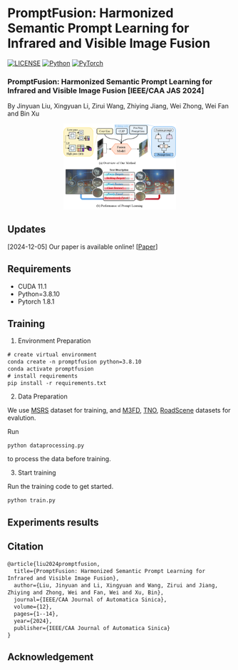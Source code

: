 # PromptFusion: Harmonized Semantic Prompt Learning for Infrared and Visible Image Fusion


[![LICENSE](https://img.shields.io/badge/license-MIT-green)](https://github.com/wdhudiekou/UMF-CMGR/blob/main/LICENSE)
[![Python](https://img.shields.io/badge/python-3.8-blue.svg)](https://www.python.org/)
[![PyTorch](https://img.shields.io/badge/pytorch-1.8.1-%237732a8)](https://pytorch.org/)



### PromptFusion: Harmonized Semantic Prompt Learning for Infrared and Visible Image Fusion [IEEE/CAA JAS 2024]

By Jinyuan Liu, Xingyuan Li, Zirui Wang, Zhiying Jiang, Wei Zhong, Wei Fan and Bin Xu

<div align=center>
<img src="https://github.com/hey-it-s-me/PromptFusion/blob/main/network.png" width="50%">
</div>

## Updates
[2024-12-05] Our paper is available online! [[Paper](https://www.ieee-jas.net/en/article/doi/10.1109/JAS.2024.124878)] 

## Requirements
- CUDA 11.1
- Python=3.8.10
- Pytorch 1.8.1
## Training
1. Environment Preparation
```
# create virtual environment
conda create -n promptfusion python=3.8.10
conda activate promptfusion
# install requirements
pip install -r requirements.txt
```
2. Data Preparation
   
We use [MSRS](https://github.com/Linfeng-Tang/MSRS) dataset for training, and [M3FD](https://github.com/JinyuanLiu-CV/TarDAL), [TNO](http://figshare.com/articles/TNO\_Image\_Fusion\_Dataset/1008029), [RoadScene](https://github.com/hanna-xu/RoadScene) datasets for evalution.
   
Run
```
python dataprocessing.py
```
to process the data before training.

3. Start training
   
Run the training code to get started.
```
python train.py
```
## Experiments results
## Citation
```
@article{liu2024promptfusion,
  title={PromptFusion: Harmonized Semantic Prompt Learning for Infrared and Visible Image Fusion},
  author={Liu, Jinyuan and Li, Xingyuan and Wang, Zirui and Jiang, Zhiying and Zhong, Wei and Fan, Wei and Xu, Bin},
  journal={IEEE/CAA Journal of Automatica Sinica},
  volume={12},
  pages={1--14},
  year={2024},
  publisher={IEEE/CAA Journal of Automatica Sinica}
}
```
## Acknowledgement
